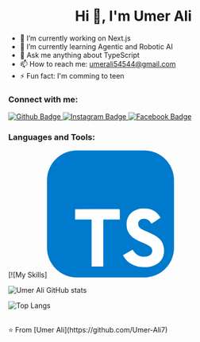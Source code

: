  <h1 align="center">Hi 👋, I'm Umer Ali</h1>

- 🔭 I’m currently working on Next.js
- 🌱 I’m currently learning Agentic and Robotic AI
- 💬 Ask me anything about TypeScript
- 📫 How to reach me: umerali54544@gmail.com
- ⚡ Fun fact: I'm comming to teen
  
### Connect with me:
<div id="badges">
  <a href="https://github.com/Umer-Ali7">
    <img src="https://img.shields.io/badge/Github-white?style=for-the-badge&logo=Github&logoColor=black" alt="Github Badge"/>
  </a>
 
   <a href="https://www.instagram.com/umer__alii7">
    <img src="https://img.shields.io/badge/Instagram-purple?style=for-the-badge&logo=instagram&logoColor=white" alt="Instagram Badge"/>
  </a>
   <a href="https://fb.com/umer.bon">
    <img src="https://img.shields.io/badge/Facebook-blue?style=for-the-badge&logo=facebook&logoColor=white" alt="Facebook Badge"/>
  </a>
<!--    <a href="https://twitter.com/axiftaj">
    <img src="https://img.shields.io/badge/Twitter-blue?style=for-the-badge&logo=twitter&logoColor=white" alt="Twitter Badge"/>
  </a> -->
</div>

### Languages and Tools:
[![My Skills]<svg xmlns="http://www.w3.org/2000/svg" width="256" height="256" fill="none" viewBox="0 0 256 256"><rect width="256" height="256" fill="#007ACC" rx="60"/><path fill="#fff" d="M56.6112 128.849L56.5299 139.333H73.1902H89.8505L89.8505 186.673V234.012H101.635H113.419V186.673L113.419 139.333H130.079H146.739V129.052C146.739 123.363 146.618 118.609 146.455 118.487C146.333 118.325 126.056 118.243 101.472 118.284L56.7331 118.406L56.6112 128.849Z"/><path fill="#fff" d="M206.567 118.108C213.068 119.734 218.026 122.619 222.577 127.332C224.934 129.852 228.428 134.444 228.713 135.541C228.794 135.866 217.66 143.343 210.915 147.528C210.671 147.691 209.695 146.634 208.598 145.009C205.307 140.214 201.853 138.141 196.57 137.776C188.809 137.247 183.811 141.311 183.852 148.097C183.852 150.088 184.136 151.266 184.949 152.892C186.655 156.427 189.825 158.54 199.781 162.847C218.107 170.731 225.949 175.932 230.826 183.327C236.271 191.576 237.49 204.742 233.792 214.535C229.729 225.181 219.651 232.414 205.469 234.812C201.081 235.584 190.678 235.462 185.965 234.609C175.684 232.78 165.932 227.701 159.918 221.037C157.561 218.436 152.969 211.65 153.254 211.162C153.375 211 154.432 210.35 155.61 209.659C156.748 209.009 161.056 206.53 165.119 204.173L172.474 199.906L174.018 202.182C176.172 205.473 180.885 209.984 183.73 211.487C191.897 215.795 203.113 215.185 208.639 210.228C210.996 208.074 211.971 205.839 211.971 202.548C211.971 199.581 211.605 198.281 210.061 196.046C208.07 193.202 204.007 190.804 192.466 185.806C179.26 180.117 173.571 176.582 168.37 170.974C165.363 167.724 162.518 162.522 161.34 158.174C160.365 154.558 160.121 145.496 160.893 141.839C163.615 129.08 173.246 120.181 187.143 117.539C191.654 116.686 202.137 117.011 206.567 118.108Z"/></svg>

![Umer Ali GitHub stats](https://github-readme-stats.vercel.app/api?username=Umer-Ali7&show_icons=true&theme=dark)

![Top Langs](https://github-readme-stats.vercel.app/api/top-langs/?username=Umer-Ali7&theme=dark)


<br>
⭐️ From [Umer Ali](https://github.com/Umer-Ali7)
